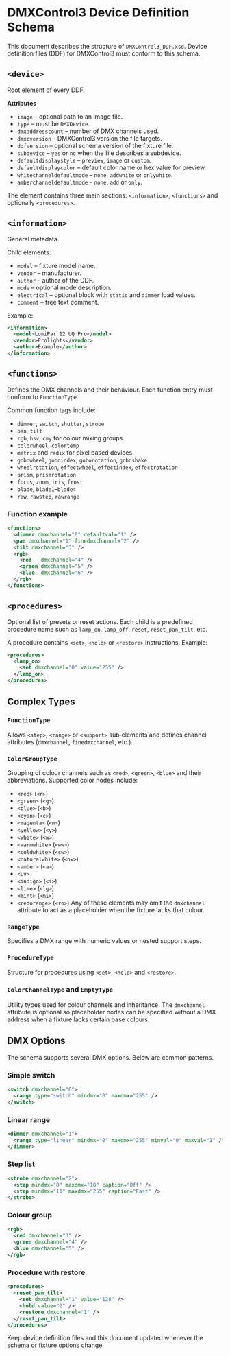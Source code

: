 # DMXControl3 Device Definition Schema

This document describes the structure of `DMXControl3_DDF.xsd`. Device definition files (DDF) for DMXControl3 must conform to this schema.

## `<device>`
Root element of every DDF.

**Attributes**
- `image` – optional path to an image file.
- `type` – must be `DMXDevice`.
- `dmxaddresscount` – number of DMX channels used.
- `dmxcversion` – DMXControl3 version the file targets.
- `ddfversion` – optional schema version of the fixture file.
- `subdevice` – `yes` or `no` when the file describes a subdevice.
- `defaultdisplaystyle` – `preview`, `image` or `custom`.
- `defaultdisplaycolor` – default color name or hex value for preview.
- `whitechanneldefaultmode` – `none`, `addwhite` or `onlywhite`.
- `amberchanneldefaultmode` – `none`, `add` or `only`.

The element contains three main sections: `<information>`, `<functions>` and optionally `<procedures>`.

## `<information>`
General metadata.

Child elements:
- `model` – fixture model name.
- `vendor` – manufacturer.
- `author` – author of the DDF.
- `mode` – optional mode description.
- `electrical` – optional block with `static` and `dimmer` load values.
- `comment` – free text comment.

Example:
```xml
<information>
  <model>LumiPar 12 UQ Pro</model>
  <vendor>Prolights</vendor>
  <author>Example</author>
</information>
```

## `<functions>`
Defines the DMX channels and their behaviour. Each function entry must conform to `FunctionType`.

Common function tags include:
- `dimmer`, `switch`, `shutter`, `strobe`
- `pan`, `tilt`
- `rgb`, `hsv`, `cmy` for colour mixing groups
- `colorwheel`, `colortemp`
- `matrix` and `radix` for pixel based devices
- `gobowheel`, `goboindex`, `goborotation`, `goboshake`
- `wheelrotation`, `effectwheel`, `effectindex`, `effectrotation`
- `prism`, `prismrotation`
- `focus`, `zoom`, `iris`, `frost`
- `blade`, `blade1`–`blade4`
- `raw`, `rawstep`, `rawrange`

### Function example
```xml
<functions>
  <dimmer dmxchannel="0" defaultval="1" />
  <pan dmxchannel="1" finedmxchannel="2" />
  <tilt dmxchannel="3" />
  <rgb>
    <red   dmxchannel="4" />
    <green dmxchannel="5" />
    <blue  dmxchannel="6" />
  </rgb>
</functions>
```

## `<procedures>`
Optional list of presets or reset actions. Each child is a predefined procedure name such as `lamp_on`, `lamp_off`, `reset`, `reset_pan_tilt`, etc.

A procedure contains `<set>`, `<hold>` or `<restore>` instructions. Example:
```xml
<procedures>
  <lamp_on>
    <set dmxchannel="0" value="255" />
  </lamp_on>
</procedures>
```

## Complex Types
### `FunctionType`
Allows `<step>`, `<range>` or `<support>` sub‑elements and defines channel attributes (`dmxchannel`, `finedmxchannel`, etc.).

### `ColorGroupType`
Grouping of colour channels such as `<red>`, `<green>`, `<blue>` and their abbreviations.
Supported color nodes include:
- `<red>` (`<r>`)
- `<green>` (`<g>`)
- `<blue>` (`<b>`)
- `<cyan>` (`<c>`)
- `<magenta>` (`<m>`)
- `<yellow>` (`<y>`)
- `<white>` (`<w>`)
- `<warmwhite>` (`<ww>`)
- `<coldwhite>` (`<cw>`)
- `<naturalwhite>` (`<nw>`)
- `<amber>` (`<a>`)
- `<uv>`
- `<indigo>` (`<i>`)
- `<lime>` (`<lg>`)
- `<mint>` (`<mi>`)
- `<redorange>` (`<ro>`)
Any of these elements may omit the `dmxchannel` attribute to act as a placeholder when the fixture lacks that colour.


### `RangeType`
Specifies a DMX range with numeric values or nested support steps.

### `ProcedureType`
Structure for procedures using `<set>`, `<hold>` and `<restore>`.

### `ColorChannelType` and `EmptyType`
Utility types used for colour channels and inheritance. The
`dmxchannel` attribute is optional so placeholder nodes can be
specified without a DMX address when a fixture lacks certain
base colours.

## DMX Options
The schema supports several DMX options. Below are common patterns.

### Simple switch
```xml
<switch dmxchannel="0">
  <range type="switch" mindmx="0" maxdmx="255" />
</switch>
```

### Linear range
```xml
<dimmer dmxchannel="1">
  <range type="linear" mindmx="0" maxdmx="255" minval="0" maxval="1" />
</dimmer>
```

### Step list
```xml
<strobe dmxchannel="2">
  <step mindmx="0" maxdmx="10" caption="Off" />
  <step mindmx="11" maxdmx="255" caption="Fast" />
</strobe>
```

### Colour group
```xml
<rgb>
  <red dmxchannel="3" />
  <green dmxchannel="4" />
  <blue dmxchannel="5" />
</rgb>
```

### Procedure with restore
```xml
<procedures>
  <reset_pan_tilt>
    <set dmxchannel="1" value="128" />
    <hold value="2" />
    <restore dmxchannel="1" />
  </reset_pan_tilt>
</procedures>
```

Keep device definition files and this document updated whenever the schema or fixture options change.
